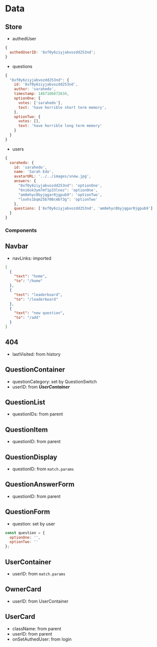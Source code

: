 # Data

## Store

- authedUser

```js
{
  authedUserID: '8xf0y6ziyjabvozdd253nd';
}
```

- questions

```js
{
  "8xf0y6ziyjabvozdd253nd": {
    id: '8xf0y6ziyjabvozdd253nd',
    author: 'sarahedo',
    timestamp: 1467166872634,
    optionOne: {
      votes: ['sarahedo'],
      text: 'have horrible short term memory',
    },
    optionTwo: {
      votes: [],
      text: 'have horrible long term memory'
    }
  }
}
```

- users

```js
{
  sarahedo: {
    id: 'sarahedo',
    name: 'Sarah Edo',
    avatarURL: '../../images/snow.jpg',
    answers: {
      "8xf0y6ziyjabvozdd253nd": 'optionOne',
      "6ni6ok3ym7mf1p33lnez": 'optionOne',
      "am8ehyc8byjqgar0jgpub9": 'optionTwo',
      "loxhs1bqm25b708cmbf3g": 'optionTwo'
    },
    questions: ['8xf0y6ziyjabvozdd253nd', 'am8ehyc8byjqgar0jgpub9']
  }
}
```

### Components

## Navbar

- navLinks: imported

```json
[
  {
    "text": "home",
    "to": "/home"
  },
  {
    "text": "leaderboard",
    "to": "/leaderboard"
  },
  {
    "text": "new question",
    "to": "/add"
  }
]
```

## 404

- lastVisited: from history

## QuestionContainer

- questionCategory: set by QuestionSwitch
- userID: from **_UserContainer_**

## QuestionList

- questionIDs: from parent

## QuestionItem

- questionID: from parent

## QuestionDisplay

- questionID: from `match.params`

## QuestionAnswerForm

- questionID: from parent

## QuestionForm

- question: set by user

```js
const question = {
  optionOne: '',
  optionTwo: ''
};
```

## UserContainer

- userID: from `match.params`

## OwnerCard

- userID: from UserContainer

## UserCard

- className: from parent
- userID: from parent
- onSetAuthedUser: from login
